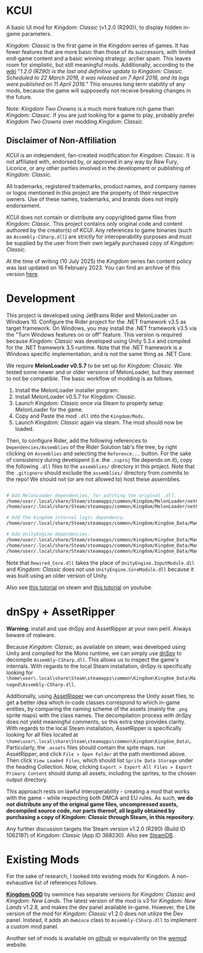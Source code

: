 # KCUI

A basic UI mod for *Kingdom: Classic* (v1.2.0 (R290)), to display hidden in-game parameters.

*Kingdom: Classic* is the first game in the *Kingdom* series of games. It has fewer features that are more basic than those of its successors, with limited end-game content and a basic winning strategy: archer spam. This leaves room for simplistic, but still meaningful mods. Additionally, according to the [wiki](https://kingdomthegame.fandom.com/wiki/Patch_notes_for_Classic) "*1.2.0 (R290) is the last and definitive update to Kingdom: Classic. Scheduled to 22 March 2016, it was released on 7 April 2016, and its logs were published on 11 April 2016.*" This ensures long term stability of any mods, because the game will supposedly not receive breaking changes in the future.

Note: *Kingdom Two Crowns* is a much more feature rich game than *Kingdom: Classic*. If you are just looking for a game to play, probably prefer *Kingdom Two Crowns* over modding *Kingdom: Classic*.

## Disclaimer of Non-Affiliation

*KCUI* is an independent, fan-created modification for *Kingdom: Classic*. It is not affiliated with, endorsed by, or approved in any way by Raw Fury, Licorice, or any other parties involved in the development or publishing of *Kingdom: Classic*.

All trademarks, registered trademarks, product names, and company names or logos mentioned in this project are the property of their respective owners. Use of these names, trademarks, and brands does not imply endorsement.

*KCUI* does not contain or distribute any copyrighted game files from *Kingdom: Classic*. This project contains only original code and content authored by the creator(s) of *KCUI*. Any references to game binaries (such as `Assembly-CSharp.dll`) are strictly for interoperability purposes and must be supplied by the user from their own legally purchased copy of *Kingdom: Classic*.

At the time of writing (10 July 2025) the *Kingdom* series fan content policy was last updated on 16 February 2023.
You can find an archive of this version [here](https://web.archive.org/web/20250620160343/https://www.kingdomthegame.com/fancontentpolicy).

# Development

This project is developed using JetBrains Rider and MelonLoader on Windows 10. Configure the Rider project for the .NET framework v3.5 as target framework.
On Windows, you may install the .NET framework v3.5 via the "Turn Windows features on or off" feature. 
This version is required because *Kingdom: Classic* was developed using Unity 5.3.x and compiled for the .NET framework 3.5 runtime.
Note that the .NET framework is a Windows specific implementation, and is not the same thing as .NET Core.

We require **MelonLoader v0.5.7** to be set up for *Kingdom: Classic*. We tested some newer and or older versions of MelonLoader, but they seemed to not be compatible.
The basic workflow of modding is as follows.
1) Install the MelonLoader installer program.
2) Install MelonLoader v0.5.7 for *Kingdom: Classic*.
3) Launch *Kingdom: Classic* once via Steam to properly setup MelonLoader for the game.
4) Copy and Paste the mod `.dll` into the `Kingdom/Mods`.
5) Launch *Kingdom: Classic* again via steam. The mod should now be loaded.

Then, to configure Rider, add the following references to `Dependencies/Assemblies` of the Rider Solution tab's file tree, by right clicking on `Assemblies` and selecting the `Reference...` button. For the sake of consistency during developent (i.e. the `.csproj` file depends on it), copy the following `.dll` files to the `assemblies/` directory in this project. Note that the `.gitignore` should exclude the `assemblies/` directory from commits to the repo! We should not (or are not allowed to) host these assemblies.
```bash

# Add MelonLoader dependencies, for patching the original .dll.
/home/user/.local/share/Steam/steamapps/common/Kingdom/MelonLoader/net6/MelonLoader.dll
/home/user/.local/share/Steam/steamapps/common/Kingdom/MelonLoader/net6/0Harmony.dll

# Add the Kingdom internal logic dependency.
/home/user/.local/share/Steam/steamapps/common/Kingdom/Kingdom_Data/Managed/Assembly-CSharp.dll

# Add UnityEngine dependencies.
/home/user/.local/share/Steam/steamapps/common/Kingdom/Kingdom_Data/Managed/UnityEngine.dll
/home/user/.local/share/Steam/steamapps/common/Kingdom/Kingdom_Data/Managed/UnityEngine-UI.dll
/home/user/.local/share/Steam/steamapps/common/Kingdom/Kingdom_Data/Managed/Rewired_Core.dll
```
Note that `Rewired_Core.dll` takes the place of `UnityEngine.InputModule.dll` and *Kingdom: Classic* does not use `UnityEngine.CoreModule.dll` because it was built using an older version of Unity.

Also see [this tutorial](https://steamcommunity.com/sharedfiles/filedetails/?id=2968763665) on steam and [this tutorial](https://www.youtube.com/watch?v=_8B80owys4w) on youtube.

# dnSpy + AssetRipper

**Warning**: install and use dnSpy and AssetRipper at your own peril. Always beware of malware.

Because *Kingdom: Classic*, as available on steam, was developed using Unity and compiled for the Mono runtime, we can simply use [dnSpy](https://github.com/dnSpy/dnSpy) to decompile `Assembly-CSharp.dll`. This allows us to inspect the game's internals. With regards to the local Steam installation, dnSpy is specifically looking for `\home\user\.local\share\Steam\steamapps\common\Kingdom\Kingdom_Data\Managed\Assembly-CSharp.dll`.

Additionally, using [AssetRipper](https://github.com/AssetRipper/AssetRipper) we can uncompress the Unity asset files, to get a better idea which in-code classes correspond to which in-game entities, by comparing the naming scheme of the assets (mainly the `.png` sprite maps) with the class names. The decompilation process with dnSpy does not yield meaningful comments, so this extra step provides clarity. With regards to the local Steam installation, AssetRipper is specifically looking for all files located at `\home\user\.local\share\Steam\steamapps\common\Kingdom\Kingdom_Data\`. Particularly, the `.assets` files should contain the spite maps. run AssetRipper, and click `File > Open Folder` at the path mentioned above. Then click `View Loaded Files`, which should list `Sprite Data Storage` under the heading Collection. Now, clicking `Export > Export All Files > Export Primary Content` should dump all assets, including the sprites, to the chosen output directory.

This approach rests on lawful interoperability - creating a mod that works with the game - while respecting both DMCA and EU rules. As such, **we do not distribute any of the original game files, uncompressed assets, decompiled source code, nor parts thereof, all legally obtained by purchasing a copy of *Kingdom: Classic* through Steam, in this repository.**

Any further discussion targets the Steam version v1.2.0 (R290) (Build ID 1062187) of *Kingdom: Classic* (App ID 368230). Also see [SteamDB](https://steamdb.info/app/368230/patchnotes/).

# Existing Mods

For the sake of research, I looked into existing mods for Kingdom. A non-exhaustive list of references follows.

**[Kingdom GOD](https://owmince.com/kingdom-god/)** by owmince has separate versions for *Kingdom: Classic* and *Kingdom: New Lands*. The latest version of the mod is v3 for *Kingdom: New Lands* v1.2.8, and makes the dev panel available in-game. However, the Lite version of the mod for *Kingdom: Classic* v1.2.0 does not utilize the Dev panel. Instead, it adds an `Owmince` class to `Assembly-CSharp.dll` to implement a custom mod panel.

Another set of mods is available on [github](https://github.com/brooklinymym279/Kingdom-mods-experience-points) or equivalently on the [wemod](https://www.wemod.com/cheats/kingdom-classic-trainers) website.
